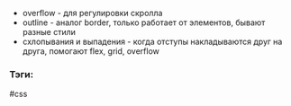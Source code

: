 - overflow - для регулировки скролла
- outline - аналог border, только работает от элементов, бывают разные стили
- схлопывания и выпадения - когда отступы накладываются друг на друга, помогают flex, grid, overflow

### Тэги:
#css